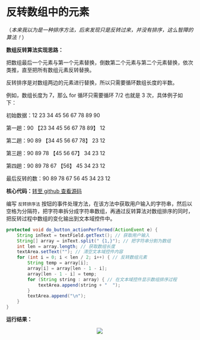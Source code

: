 # 反转数组中的元素

（*本来我以为是一种排序方法，后来发现只是反转过来，并没有排序，这么智障的算法！*）

**数组反转算法实现思路：**

把数组最后一个元素与第一个元素替换，倒数第二个元素与第二个元素替换，依次类推，直至把所有数组元素反转替换。

反转排序是对数组两边的元素进行替换，所以只需要循环数组长度的半数。

例如，数组长度为 7，那么 for 循环只需要循环 7/2 也就是 3 次，具体例子如下：

初始数据：12 23 34 45 56 67 78 89 90

第一趟：90 【23 34 45 56 67 78 89】 12

第二趟：90 89 【34 45 56 67 78】 23 12

第三趟：90 89 78 【45 56 67】 34 23 12

第四趟：90 89 78 67 【56】 45 34 23 12

最后反转的数：90 89 78 67 56 45 34 23 12


**核心代码：**<a href="https://github.com/renkaigis/KeepCoding/tree/master/2017/09/14" target="_blank">转至 github 查看源码</a>

编写 `反转排序法` 按钮的事件处理方法，在该方法中获取用户输入的字符串，然后以空格为分隔符，把字符串拆分成字符串数组，再通过反转算法对数组排序的同时，把反转过程中数组的变化输出到文本域控件中。

```java
protected void do_button_actionPerformed(ActionEvent e) {
    String inText = textField.getText(); // 获取用户输入
    String[] array = inText.split(" {1,}"); // 把字符串分割为数组
    int len = array.length; // 获取数组长度
    textArea.setText(""); // 清空文本域控件内容
    for (int i = 0; i < len / 2; i++) { // 反转数组元素
        String temp = array[i];
        array[i] = array[len - 1 - i];
        array[len - 1 - i] = temp;
        for (String string : array) { // 在文本域控件显示数组排序过程
            textArea.append(string + "  ");
        }
        textArea.append("\n");
    }
}
```

**运行结果：**

<div align="center"><img src="http://image.renkaigis.com/keepcoding/2017091401.png"></div>

